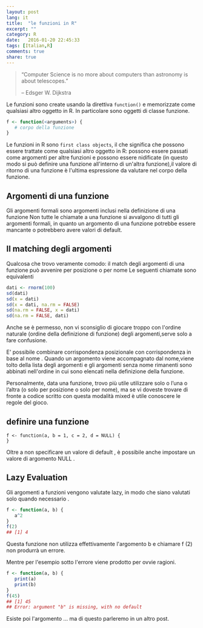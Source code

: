 ```yaml
---
layout: post
lang: it
title:  "le funzioni in R"
excerpt: ""
category: R
date:   2016-01-20 22:45:33
tags: [Italian,R]
comments: true
share: true
---
```


> “Computer Science is no more about computers than astronomy is about telescopes.”
>
> – Edsger W. Dijkstra

Le funzioni sono create usando la direttiva `function()` e memorizzate come qualsiasi altro oggetto in R. 
In particolare sono oggetti di classe funzione.

```r
f <- function(<arguments>) {
   # corpo della funzione
}
```

Le funzioni in R sono `first class objects`, il che significa che possono essere trattate come qualsiasi altro oggetto in R: possono essere passati come argomenti per altre funzioni e possono essere nidificate (in questo modo si può definire una funzione all'interno di un'altra funzione),il valore di ritorno di una funzione è l'ultima espressione da valutare nel corpo della funzione.

## Argomenti di una funzione

Gli argomenti formali sono argomenti inclusi nella definizione di una funzione
Non tutte le chiamate a una funzione si avvalgono di tutti gli argomenti formali, in quanto
un argomento di una funzione potrebbe essere mancante o potrebbero avere valori di default.

## Il matching degli argomenti 
Qualcosa che trovo veramente comodo: il match degli argomenti di una funzione può avvenire per posizione o per nome
Le seguenti chiamate sono equivalenti

```r
dati <- rnorm(100)
sd(dati)
sd(x = dati)
sd(x = dati, na.rm = FALSE)
sd(na.rm = FALSE, x = dati)
sd(na.rm = FALSE, dati)
```

Anche se è permesso, non vi sconsiglio di giocare troppo con l'ordine naturale (ordine della definizione di funzione) degli argomenti,serve solo a fare confusione.

E' possibile combinare corrispondenza posizionale con corrispondenza in base al nome .
Quando un argomento viene accompagnato dal nome,viene tolto della lista degli argomenti e gli argomenti senza nome rimanenti sono abbinati nell'ordine in cui sono elencati nella definizione della funzione. 

Personalmente, data una funzione, trovo più utile utilizzare solo o l’una o l’altra (o solo per posizione o solo per nome), ma se vi doveste trovare di fronte a codice scritto con questa modalità mixed è utile conoscere le regole del gioco.

## definire una funzione
```
f <- function(a, b = 1, c = 2, d = NULL) {
}
```

Oltre a non specificare un valore di default , è possibile anche impostare un valore di argomento NULL .

## Lazy Evaluation
Gli argomenti a funzioni vengono valutate lazy, in modo che siano valutati solo quando necessario .

```r
f <- function(a, b) {
   a^2
}
f(2)
## [1] 4
```

Questa funzione non utilizza effettivamente l'argomento b e chiamare f (2) non produrrà un errore.

Mentre per l'esempio sotto l'errore viene prodotto per ovvie ragioni.

```r
f <- function(a, b) {
   print(a)
   print(b)
}
f(45)
## [1] 45
## Error: argument "b" is missing, with no default
```

Esiste poi l'argomento ... ma di questo parleremo in un altro post.



